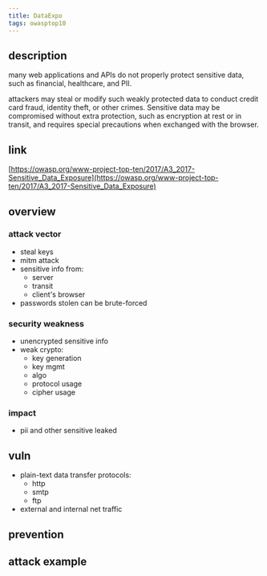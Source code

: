```yaml
---
title: DataExpo
tags: owasptop10
---
```


## description

many web applications and APIs do not properly protect sensitive data, such as financial, healthcare, and PII.

attackers may steal or modify such weakly protected data to conduct credit card fraud, identity theft, or other crimes. Sensitive data may be compromised without extra protection, such as encryption at rest or in transit, and requires special precautions when exchanged with the browser.

## link

[https://owasp.org/www-project-top-ten/2017/A3_2017-Sensitive_Data_Exposure](https://owasp.org/www-project-top-ten/2017/A3_2017-Sensitive_Data_Exposure)

## overview

### attack vector

* steal keys
* mitm attack
* sensitive info from:
  * server
  * transit
  * client's browser
* passwords stolen can be brute-forced

### security weakness

* unencrypted sensitive info
* weak crypto:
  * key generation
  * key mgmt
  * algo
  * protocol usage
  * cipher usage

### impact

* pii and other sensitive leaked

## vuln

* plain-text data transfer protocols:
  * http
  * smtp
  * ftp
* external and internal net traffic

## prevention

## attack example
